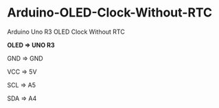 # Arduino-OLED-Clock-Without-RTC
Arduino Uno R3 OLED Clock Without RTC

**OLED          =>            UNO R3**

GND             =>              GND

VCC             =>              5V

SCL             =>              A5

SDA             =>              A4
